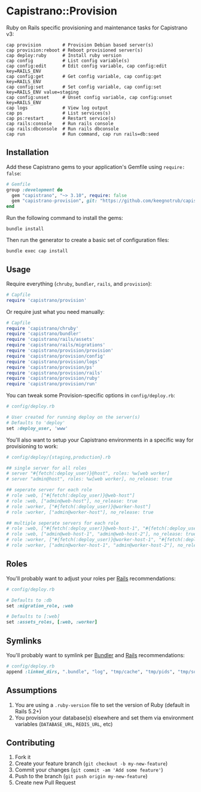 # Capistrano::Provision

Ruby on Rails specific provisioning and maintenance tasks for Capistrano v3:

```
cap provision        # Provision Debian based server(s)
cap provision:reboot # Reboot provisioned server(s)
cap deploy:ruby      # Install ruby version
cap config           # List config variable(s)
cap config:edit      # Edit config variable, cap config:edit key=RAILS_ENV
cap config:get       # Get config variable, cap config:get key=RAILS_ENV
cap config:set       # Set config variable, cap config:set key=RAILS_ENV value=staging
cap config:unset     # Unset config variable, cap config:unset key=RAILS_ENV
cap logs             # View log output
cap ps               # List services(s)
cap ps:restart       # Restart service(s)
cap rails:console    # Run rails console
cap rails:dbconsole  # Run rails dbconsole
cap run              # Run command, cap run rails=db:seed
```

## Installation

Add these Capistrano gems to your application's Gemfile using `require: false`:

```ruby
# Gemfile
group :development do
  gem "capistrano", "~> 3.10", require: false
  gem "capistrano-provision", git: "https://github.com/keegnotrub/capistrano-provision", require: false
end
```

Run the following command to install the gems:

```
bundle install
```

Then run the generator to create a basic set of configuration files:

```
bundle exec cap install
```

## Usage

Require everything (`chruby`, `bundler`, `rails`, and `provision`):

```ruby
# Capfile
require 'capistrano/provision'
```

Or require just what you need manually:

```ruby
# Capfile
require 'capistrano/chruby'
require 'capistrano/bundler'
require 'capistrano/rails/assets'
require 'capistrano/rails/migrations'
require 'capistrano/provision/provision'
require 'capistrano/provision/config'
require 'capistrano/provision/logs'
require 'capistrano/provision/ps'
require 'capistrano/provision/rails'
require 'capistrano/provision/ruby'
require 'capistrano/provision/run'
```

You can tweak some Provision-specific options in `config/deploy.rb`:

```ruby
# config/deploy.rb

# User created for running deploy on the server(s)
# Defaults to 'deploy'
set :deploy_user, 'www'
```

You'll also want to setup your Capistrano environments in a specific way for provisioning to work:

```ruby
# config/deploy/{staging,production}.rb

## single server for all roles
# server "#{fetch(:deploy_user)}@host", roles: %w[web worker]
# server "admin@host", roles: %w[web worker], no_release: true

## seperate server for each role
# role :web, ["#{fetch(:deploy_user)}@web-host"]
# role :web, ["admin@web-host"], no_release: true
# role :worker, ["#{fetch(:deploy_user)}@worker-host"]
# role :worker, ["admin@worker-host"], no_release: true

## multiple seperate servers for each role
# role :web, ["#{fetch(:deploy_user)}@web-host-1", "#{fetch(:deploy_user)}@web-host2"]
# role :web, ["admin@web-host-1", "admin@web-host-2"], no_release: true
# role :worker, ["#{fetch(:deploy_user)}@worker-host-1", "#{fetch(:deploy_user)}@worker-host2"]
# role :worker, ["admin@worker-host-1", "admin@worker-host-2"], no_release: true
```

## Roles

You'll probably want to adjust your roles per [Rails](https://github.com/capistrano/rails#recommendations) recommendations:

```ruby
# config/deploy.rb

# Defaults to :db
set :migration_role, :web

# Defaults to [:web]
set :assets_roles, [:web, :worker]
```

## Symlinks

You'll probably want to symlink per [Bundler](https://github.com/capistrano/bundler#usage) and [Rails](https://github.com/capistrano/rails#symlinks) recommendations:

```ruby
# config/deploy.rb
append :linked_dirs, ".bundle", "log", "tmp/cache", "tmp/pids", "tmp/sockets"
```

## Assumptions

1. You are using a `.ruby-version` file to set the version of Ruby (default in Rails 5.2+)
2. You provision your database(s) elsewhere and set them via environment variables (`DATABASE_URL`, `REDIS_URL`, etc)

## Contributing

1. Fork it
2. Create your feature branch (`git checkout -b my-new-feature`)
3. Commit your changes (`git commit -am 'Add some feature'`)
4. Push to the branch (`git push origin my-new-feature`)
5. Create new Pull Request

